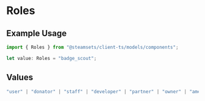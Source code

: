 # Roles

## Example Usage

```typescript
import { Roles } from "@steamsets/client-ts/models/components";

let value: Roles = "badge_scout";
```

## Values

```typescript
"user" | "donator" | "staff" | "developer" | "partner" | "owner" | "amethyst" | "amber" | "emerald" | "sapphire" | "ruby" | "diamond" | "contributor" | "early_supporter" | "beta" | "translator" | "top_100" | "badge_scout"
```